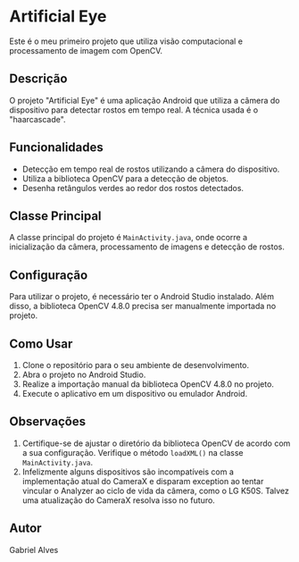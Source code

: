 # Artificial Eye

Este é o meu primeiro projeto que utiliza visão computacional e processamento de imagem com OpenCV.

## Descrição

O projeto "Artificial Eye" é uma aplicação Android que utiliza a câmera do dispositivo para detectar rostos em tempo real. A técnica usada é o "haarcascade".

## Funcionalidades

- Detecção em tempo real de rostos utilizando a câmera do dispositivo.
- Utiliza a biblioteca OpenCV para a detecção de objetos.
- Desenha retângulos verdes ao redor dos rostos detectados.

## Classe Principal

A classe principal do projeto é `MainActivity.java`, onde ocorre a inicialização da câmera, processamento de imagens e detecção de rostos.

## Configuração

Para utilizar o projeto, é necessário ter o Android Studio instalado. Além disso, a biblioteca OpenCV 4.8.0 precisa ser manualmente importada no projeto.

## Como Usar

1. Clone o repositório para o seu ambiente de desenvolvimento.
2. Abra o projeto no Android Studio.
3. Realize a importação manual da biblioteca OpenCV 4.8.0 no projeto.
4. Execute o aplicativo em um dispositivo ou emulador Android.

## Observações

1. Certifique-se de ajustar o diretório da biblioteca OpenCV de acordo com a sua configuração. Verifique o método `loadXML()` na classe `MainActivity.java`.
2. Infelizmente alguns dispositivos são incompatíveis com a implementação atual do CameraX e disparam exception ao tentar vincular o Analyzer ao ciclo de vida da câmera, como o LG K50S. Talvez uma atualização do CameraX resolva isso no futuro.

## Autor

Gabriel Alves
